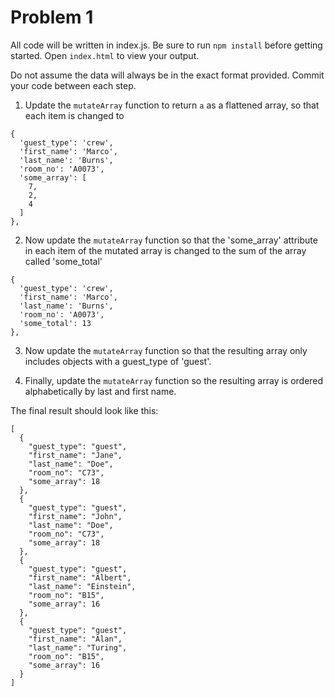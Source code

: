 # Problem 1
All code will be written in index.js. Be sure to run `npm install` before getting started. Open `index.html` to view your output.

Do not assume the data will always be in the exact format provided.  Commit your code between each step.

1. Update the `mutateArray` function to return `a` as a flattened array, so that each item is changed to
```
{
  'guest_type': 'crew',
  'first_name': 'Marco',
  'last_name': 'Burns',
  'room_no': 'A0073',
  'some_array': [
    7,
    2,
    4
  ]
},
```

2. Now update the `mutateArray` function so that the 'some_array' attribute in each item of the mutated array is changed to the sum of the array called 'some_total'
```
{
  'guest_type': 'crew',
  'first_name': 'Marco',
  'last_name': 'Burns',
  'room_no': 'A0073',
  'some_total': 13
},
```

3. Now update the `mutateArray` function so that the resulting array only includes objects with a guest_type of 'guest'.

4. Finally, update the `mutateArray` function so the resulting array is ordered alphabetically by last and first name.

The final result should look like this:
```
[
  {
    "guest_type": "guest",
    "first_name": "Jane",
    "last_name": "Doe",
    "room_no": "C73",
    "some_array": 18
  },
  {
    "guest_type": "guest",
    "first_name": "John",
    "last_name": "Doe",
    "room_no": "C73",
    "some_array": 18
  },
  {
    "guest_type": "guest",
    "first_name": "Albert",
    "last_name": "Einstein",
    "room_no": "B15",
    "some_array": 16
  },
  {
    "guest_type": "guest",
    "first_name": "Alan",
    "last_name": "Turing",
    "room_no": "B15",
    "some_array": 16
  }
]
```
